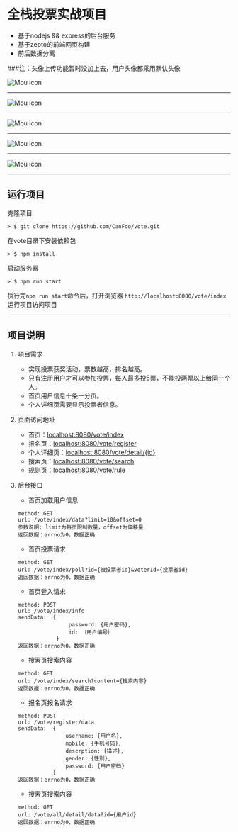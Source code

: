 # 全栈投票实战项目
* 基于nodejs && express的后台服务
* 基于zepto的前端网页构建
* 前后数据分离

###注：头像上传功能暂时没加上去，用户头像都采用默认头像

![Mou icon](./index.jpg)

---

![Mou icon](./register.jpg)

---

![Mou icon](./detail.jpg)

---

![Mou icon](./search.jpg)

---

![Mou icon](./rule.jpg)

---

## 运行项目

克隆项目

```
> $ git clone https://github.com/CanFoo/vote.git
```
在vote目录下安装依赖包

```
> $ npm install
```
启动服务器

```
> $ npm run start
```
执行完`npm run start`命令后，打开浏览器 `http://localhost:8080/vote/index`运行项目访问项目

---

## 项目说明

1. 项目需求
	- 实现投票获奖活动，票数越高，排名越高。
	- 只有注册用户才可以参加投票，每人最多投5票，不能投两票以上给同一个人。
	- 首页用户信息十条一分页。
	- 个人详细页需要显示投票者信息。


2. 页面访问地址
	- 首页：[localhost:8080/vote/index](localhost:8080/vote/index)
	- 报名页：[localhost:8080/vote/register](localhost:8080/vote/register)
	- 个人详细页：[localhost:8080/vote/detail/{id}](localhost:8080/vote/detail)
	- 搜索页：[localhost:8080/vote/search](localhost:8080/vote/search)
	- 规则页：[localhost:8080/vote/rule](localhost:8080/vote/rule)
	
3. 后台接口
	- 首页加载用户信息
	
	```
	method: GET
	url: /vote/index/data?limit=10&offset=0
	参数说明: limit为每页限制数量，offset为偏移量
	返回数据：errno为0，数据正确
	```
	- 首页投票请求
	
	```
	method: GET
	url: /vote/index/poll?id={被投票者id}&voterId={投票者id}
	返回数据：errno为0，数据正确		
	```
	- 首页登入请求
	
	```
	method: POST
	url: /vote/index/info
	sendData:  {
					password: {用户密码},
					id: ｛用户编号｝
				}
	返回数据：errno为0，数据正确		
	```
	- 搜索页搜索内容
	
	```
	method: GET
	url: /vote/index/search?content={搜索内容}
	返回数据：errno为0，数据正确
	```
	- 报名页报名请求
	
	```
	method: POST
	url: /vote/register/data
	sendData:  {
			       username: {用户名},
				   mobile: {手机号码},
				   descrption: {描述},
				   gender: {性别},
				   password: {用户密码}
			   }
	返回数据：errno为0，数据正确		
	```
	- 搜索页搜索内容
	
	```
	method: GET
	url: /vote/all/detail/data?id={用户id}
	返回数据：errno为0，数据正确
	```
	
